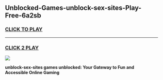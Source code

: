 
## Unblocked-Games-unblock-sex-sites-Play-Free-6a2sb
<h3>
<a href="https://premium76.site?title=unblock-sex-sites&ref=19M">CLICK TO PLAY</a></h3>
<hr>

<h3>
<a href="https://premium76.site?title=unblock-sex-sites&ref=19M">CLICK 2 PLAY</a>
  
</h3>

<a href="https://premium76.site?title=unblock-sex-sites&ref=19M"><img src="https://clearcache.store/games.png"></a>


**unblock-sex-sites games unblocked: Your Gateway to Fun and Accessible Online Gaming**
